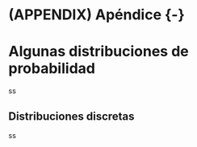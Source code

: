 # (APPENDIX) Apéndice {-} 

# Algunas distribuciones de probabilidad

ss

## Distribuciones discretas

ss
